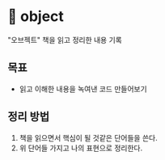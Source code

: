 # 📙 object
"오브젝트" 책을 읽고 정리한 내용 기록

## 목표
- 읽고 이해한 내용을 녹여낸 코드 만들어보기

## 정리 방법
1. 책을 읽으면서 핵심이 될 것같은 단어들을 쓴다.
2. 위 단어들 가지고 나의 표현으로 정리한다.